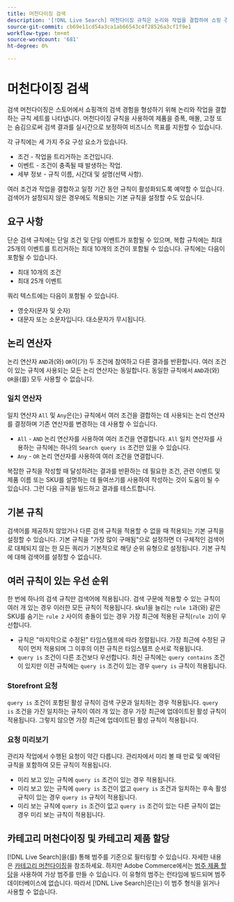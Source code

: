```yaml
---
title: 머천다이징 검색
description: '[!DNL Live Search] 머천다이징 규칙은 논리와 작업을 결합하여 쇼핑 경험을 구체화합니다.'
source-git-commit: cb69e11cd54a3ca1ab66543c4f28526a3cf1f9e1
workflow-type: tm+mt
source-wordcount: '681'
ht-degree: 0%

---
```


# 머천다이징 검색

검색 머천다이징은 스토어에서 쇼핑객의 검색 경험을 형성하기 위해 논리와 작업을 결합하는 규칙 세트를 나타냅니다. 머천다이징 규칙을 사용하여 제품을 증폭, 매몰, 고정 또는 숨김으로써 검색 결과를 실시간으로 보정하여 비즈니스 목표를 지원할 수 있습니다.

각 규칙에는 세 가지 주요 구성 요소가 있습니다.

* 조건 - 작업을 트리거하는 조건입니다.
* 이벤트 - 조건이 충족될 때 발생하는 작업.
* 세부 정보 - 규칙 이름, 시간대 및 설명(선택 사항).

여러 조건과 작업을 결합하고 일정 기간 동안 규칙이 활성화되도록 예약할 수 있습니다. 검색어가 설정되지 않은 경우에도 적용되는 기본 규칙을 설정할 수도 있습니다.

## 요구 사항

단순 검색 규칙에는 단일 조건 및 단일 이벤트가 포함될 수 있으며, 복합 규칙에는 최대 25개의 이벤트를 트리거하는 최대 10개의 조건이 포함될 수 있습니다.
규칙에는 다음이 포함될 수 있습니다.

* 최대 10개의 조건
* 최대 25개 이벤트

쿼리 텍스트에는 다음이 포함될 수 있습니다.

* 영숫자(문자 및 숫자)
* 대문자 또는 소문자입니다. 대소문자가 무시됩니다.

## 논리 연산자

논리 연산자 `AND`과(와) `OR`이(가) 두 조건에 참여하고 다른 결과를 반환합니다. 여러 조건이 있는 규칙에 사용되는 모든 논리 연산자는 동일합니다. 동일한 규칙에서 `AND`과(와) `OR`을(를) 모두 사용할 수 없습니다.

### 일치 연산자

일치 연산자 `All` 및 `Any`은(는) 규칙에서 여러 조건을 결합하는 데 사용되는 논리 연산자를 결정하며 기존 연산자를 변경하는 데 사용할 수 있습니다.

* `All` - `AND` 논리 연산자를 사용하여 여러 조건을 연결합니다. `All` 일치 연산자를 사용하는 규칙에는 하나의 `Search query is` 조건만 있을 수 있습니다.
* `Any` - `OR` 논리 연산자를 사용하여 여러 조건을 연결합니다.

복잡한 규칙을 작성할 때 달성하려는 결과를 반환하는 데 필요한 조건, 관련 이벤트 및 제품 이름 또는 SKU를 설명하는 데 들여쓰기를 사용하여 작성하는 것이 도움이 될 수 있습니다. 그런 다음 규칙을 빌드하고 결과를 테스트합니다.

## 기본 규칙

검색어를 제공하지 않았거나 다른 검색 규칙을 적용할 수 없을 때 적용되는 기본 규칙을 설정할 수 있습니다. 기본 규칙을 &quot;가장 많이 구매됨&quot;으로 설정하면 더 구체적인 검색어로 대체되지 않는 한 모든 쿼리가 기본적으로 해당 순위 유형으로 설정됩니다. 기본 규칙에 대해 검색어를 설정할 수 없습니다.

## 여러 규칙이 있는 우선 순위

한 번에 하나의 검색 규칙만 검색어에 적용됩니다.
검색 구문에 적용할 수 있는 규칙이 여러 개 있는 경우 이러한 모든 규칙이 적용됩니다. sku1을 늘리는 `rule 1`과(와) 같은 SKU를 숨기는 `rule 2` 사이의 충돌이 있는 경우 가장 최근에 적용된 규칙(`rule 2`)이 우선합니다.

* 규칙은 &quot;마지막으로 수정된&quot; 타임스탬프에 따라 정렬됩니다. 가장 최근에 수정된 규칙이 먼저 적용되며 그 이후의 이전 규칙은 타임스탬프 순서로 적용됩니다.
* `query is` 조건이 다른 조건보다 우선합니다. 최신 규칙에는 `query contains` 조건이 있지만 이전 규칙에는 `query is` 조건이 있는 경우 `query is` 규칙이 적용됩니다.

### Storefront 요청

`query is` 조건이 포함된 활성 규칙이 검색 구문과 일치하는 경우 적용됩니다. `query is` 조건을 가진 일치하는 규칙이 여러 개 있는 경우 가장 최근에 업데이트된 활성 규칙이 적용됩니다.
그렇지 않으면 가장 최근에 업데이트된 활성 규칙이 적용됩니다.

### 요청 미리보기

관리자 작업에서 수행된 요청이 약간 다릅니다. 관리자에서 미리 볼 때 만료 및 예약된 규칙을 포함하여 모든 규칙이 적용됩니다.

* 미리 보고 있는 규칙에 `query is` 조건이 있는 경우 적용됩니다.
* 미리 보고 있는 규칙에 `query is` 조건이 없고 `query is` 조건과 일치하는 후속 활성 규칙이 있는 경우 `query is` 규칙이 적용됩니다.
* 미리 보는 규칙에 `query is` 조건이 없고 `query is` 조건이 있는 다른 규칙이 없는 경우 미리 보는 규칙이 적용됩니다.

## 카테고리 머천다이징 및 카테고리 제품 할당

[!DNL Live Search]을(를) 통해 범주를 기준으로 필터링할 수 있습니다. 자세한 내용은 [카테고리 머천다이징](category-merch.md)을 참조하세요.
하지만 Adobe Commerce에서는 [범주 제품 할당](https://experienceleague.adobe.com/docs/commerce-admin/catalog/categories/products-in-category/categories-product-assignments.html?lang=ko)을 사용하여 가상 범주를 만들 수 있습니다. 이 유형의 범주는 런타임에 빌드되며 범주 데이터베이스에 없습니다. 따라서 [!DNL Live Search]은(는) 이 범주 형식을 읽거나 사용할 수 없습니다.
